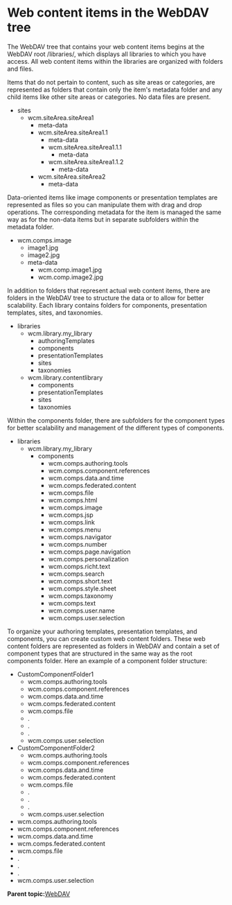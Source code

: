 # Web content items in the WebDAV tree 

The WebDAV tree that contains your web content items begins at the WebDAV root /libraries/, which displays all libraries to which you have access. All web content items within the libraries are organized with folders and files.

Items that do not pertain to content, such as site areas or categories, are represented as folders that contain only the item's metadata folder and any child items like other site areas or categories. No data files are present.

-   sites
    -   wcm.siteArea.siteArea1
        -   meta-data
        -   wcm.siteArea.siteArea1.1
            -   meta-data
            -   wcm.siteArea.siteArea1.1.1
                -   meta-data
            -   wcm.siteArea.siteArea1.1.2
                -   meta-data
        -   wcm.siteArea.siteArea2
            -   meta-data

Data-oriented items like image components or presentation templates are represented as files so you can manipulate them with drag and drop operations. The corresponding metadata for the item is managed the same way as for the non-data items but in separate subfolders within the metadata folder.

-   wcm.comps.image
    -   image1.jpg
    -   image2.jpg
    -   meta-data
        -   wcm.comp.image1.jpg
        -   wcm.comp.image2.jpg

In addition to folders that represent actual web content items, there are folders in the WebDAV tree to structure the data or to allow for better scalability. Each library contains folders for components, presentation templates, sites, and taxonomies.

-   libraries
    -   wcm.library.my\_library
        -   authoringTemplates
        -   components
        -   presentationTemplates
        -   sites
        -   taxonomies
    -   wcm.library.contentlibrary
        -   components
        -   presentationTemplates
        -   sites
        -   taxonomies

Within the components folder, there are subfolders for the component types for better scalability and management of the different types of components.

-   libraries
    -   wcm.library.my\_library
        -   components
            -   wcm.comps.authoring.tools
            -   wcm.comps.component.references
            -   wcm.comps.data.and.time
            -   wcm.comps.federated.content
            -   wcm.comps.file
            -   wcm.comps.html
            -   wcm.comps.image
            -   wcm.comps.jsp
            -   wcm.comps.link
            -   wcm.comps.menu
            -   wcm.comps.navigator
            -   wcm.comps.number
            -   wcm.comps.page.navigation
            -   wcm.comps.personalization
            -   wcm.comps.richt.text
            -   wcm.comps.search
            -   wcm.comps.short.text
            -   wcm.comps.style.sheet
            -   wcm.comps.taxonomy
            -   wcm.comps.text
            -   wcm.comps.user.name
            -   wcm.comps.user.selection

To organize your authoring templates, presentation templates, and components, you can create custom web content folders. These web content folders are represented as folders in WebDAV and contain a set of component types that are structured in the same way as the root components folder. Here an example of a component folder structure:

-   CustomComponentFolder1
    -   wcm.comps.authoring.tools
    -   wcm.comps.component.references
    -   wcm.comps.data.and.time
    -   wcm.comps.federated.content
    -   wcm.comps.file
    -   .
    -   .
    -   .
    -   wcm.comps.user.selection
-   CustomComponentFolder2
    -   wcm.comps.authoring.tools
    -   wcm.comps.component.references
    -   wcm.comps.data.and.time
    -   wcm.comps.federated.content
    -   wcm.comps.file
    -   .
    -   .
    -   .
    -   wcm.comps.user.selection
-   wcm.comps.authoring.tools
-   wcm.comps.component.references
-   wcm.comps.data.and.time
-   wcm.comps.federated.content
-   wcm.comps.file
-   .
-   .
-   .
-   wcm.comps.user.selection

**Parent topic:**[WebDAV](../wcm/wcm_webdav_overview.md)

